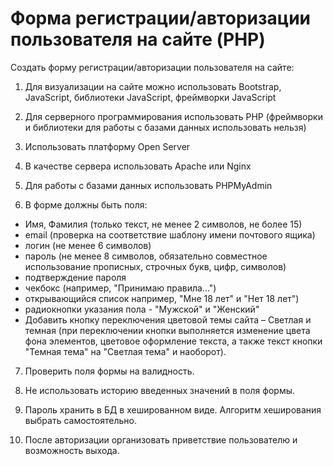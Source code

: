 # Форма регистрации/авторизации пользователя на сайте (PHP)

Создать форму регистрации/авторизации пользователя на сайте:

1. Для визуализации на сайте можно использовать Bootstrap, JavaScript, библиотеки JavaScript, фреймворки JavaScript

2. Для серверного программирования использовать PHP (фреймворки и библиотеки для работы с базами данных использовать нельзя)

3. Использовать платформу Open Server

4. В качестве сервера использовать Apache или Nginx

5. Для работы с базами данных использовать PHPMyAdmin

6. В форме должны быть поля: 

* Имя, Фамилия (только текст, не менее 2 символов, не более 15)
* email (проверка на соответствие шаблону имени почтового ящика)
* логин (не менее 6 символов)
* пароль (не менее 8 символов, обязательно совместное использование прописных, строчных букв, цифр, символов)
* подтверждение пароля 
* чекбокс  (например, "Принимаю правила...")
* открывающийся список  например, "Мне 18 лет" и "Нет 18 лет")
* радиокнопки указания пола - "Мужской" и "Женский"
* Добавить кнопку переключения цветовой темы сайта – Светлая и темная (при переключении кнопки выполняется изменение цвета фона элементов, цветовое оформление текста, а также текст кнопки "Темная тема" на "Светлая тема" и наоборот).

7. Проверить поля формы на валидность.

8. Не использовать историю введенных значений в поля формы.

9. Пароль хранить в БД в хешированном виде. Алгоритм хеширования выбрать самостоятельно.

10. После авторизации организовать приветствие пользователю и возможность выхода.
